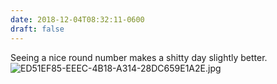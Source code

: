 ```yaml
---
date: 2018-12-04T08:32:11-0600
draft: false
---
```


Seeing a nice round number makes a shitty day slightly better. ![ED51EF85-EEEC-4B18-A314-28DC659E1A2E.jpg](http://ianwhitney.micro.blog/uploads/2018/3de35fb345.jpg)

